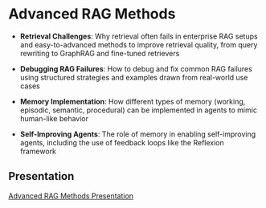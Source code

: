 # Advanced RAG Methods

- **Retrieval Challenges**: Why retrieval often fails in enterprise RAG setups and easy-to-advanced methods to improve retrieval quality, from query rewriting to GraphRAG and fine-tuned retrievers

- **Debugging RAG Failures**: How to debug and fix common RAG failures using structured strategies and examples drawn from real-world use cases

- **Memory Implementation**: How different types of memory (working, episodic, semantic, procedural) can be implemented in agents to mimic human-like behavior

- **Self-Improving Agents**: The role of memory in enabling self-improving agents, including the use of feedback loops like the Reflexion framework

## Presentation

[Advanced RAG Methods Presentation](https://www.canva.com/design/DAGpn4N8zs4/9V9Q_vg5v62jpLnbXks30g/view?utm_content=DAGpn4N8zs4&utm_campaign=designshare&utm_medium=link2&utm_source=uniquelinks&utlId=h143e1b5d76)